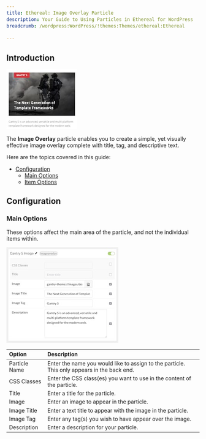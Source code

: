 ```yaml
---
title: Ethereal: Image Overlay Particle
description: Your Guide to Using Particles in Ethereal for WordPress
breadcrumb: /wordpress:WordPress/!themes:Themes/ethereal:Ethereal

---
```


## Introduction

![](assets/particle_imageoverlay1.jpeg)

The **Image Overlay** particle enables you to create a simple, yet visually effective image overlay complete with title, tag, and descriptive text.

Here are the topics covered in this guide:

* [Configuration](#configuration)
    - [Main Options](#main-options)
    - [Item Options](#item-options)

## Configuration

### Main Options 

These options affect the main area of the particle, and not the individual items within.

![](assets/particle_imageoverlay2.jpeg)

| Option        | Description                                                                                 |
| :-----        | :-----                                                                                      |
| Particle Name | Enter the name you would like to assign to the particle. This only appears in the back end. |
| CSS Classes   | Enter the CSS class(es) you want to use in the content of the particle.                     |
| Title         | Enter a title for the particle.                                                             |
| Image         | Enter an image to appear in the particle.                                                   |
| Image Title   | Enter a text title to appear with the image in the particle.                                |
| Image Tag     | Enter any tag(s) you wish to have appear over the image.                                    |
| Description   | Enter a description for your particle.                                                      |
